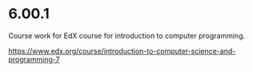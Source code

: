 # 6.00.1
Course work for EdX course for introduction to computer programming.

https://www.edx.org/course/introduction-to-computer-science-and-programming-7

